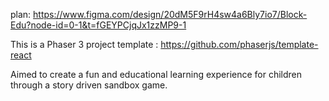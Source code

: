 plan:
https://www.figma.com/design/20dM5F9rH4sw4a6Bly7io7/Block-Edu?node-id=0-1&t=fGEYPCjqJx1zzMP9-1

This is a Phaser 3 project template : https://github.com/phaserjs/template-react

Aimed to create a fun and educational learning experience for children through a story driven sandbox game.
